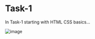 # Task-1

In Task-1 starting with HTML CSS basics...

![image](https://user-images.githubusercontent.com/81670997/175800878-c4bf4084-46f4-4618-a93b-d692ee296e54.png)


